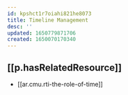 ```yaml
---
id: kpshct1r7oiahi821he8073
title: Timeline Management
desc: ''
updated: 1650779871706
created: 1650070170340
---
```




## [[p.hasRelatedResource]]

- [[ar.cmu.rti-the-role-of-time]]